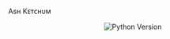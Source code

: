 <h align="center"> 
    Asʜ Kᴇᴛᴄʜᴜᴍ
</h>
<p align="center">
    <img src="https://img.shields.io/badge/python-3.9-green?style=for-the-badge&logo=appveyor" alt="Python Version">
</p>
